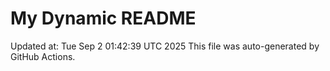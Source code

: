 # My Dynamic README
Updated at: Tue Sep  2 01:42:39 UTC 2025
This file was auto-generated by GitHub Actions.
